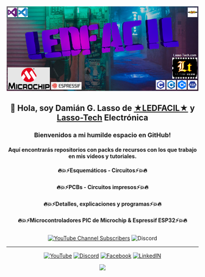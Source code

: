 <div align="center">

![LEDFACIL](https://github.com/LEDFACIL/LEDFACIL/blob/main/Portada.png)

</div>

<div id="header" align="center">
    <h2 align="center"> 👋 Hola, soy Damián G. Lasso de <a href="https://www.LEDFACIL.com.ar" target="_blank">★LEDFACIL★</a> y <a href="https://www.Lasso-Tech.com" target="_blank">Lasso-Tech</a> Electrónica</h2>
    <h3 align="center">Bienvenidos a mi humilde espacio en GitHub!</h3>
    <h4>Aquí encontrarás repositorios con packs de recursos con los que trabajo en mis videos y tutoriales.</h4>
    <h4>🔥💥⚡Esquemáticos - Circuitos⚡💥🔥</h4>
    <h4>🔥💥⚡PCBs - Circuitos impresos⚡💥🔥</h4>    
    <h4>🔥💥⚡Detalles, explicaciones y programas⚡💥🔥</h4>
    <h4>🔥💥⚡Microcontroladores PIC de Microchip & Espressif ESP32⚡💥🔥</h4>
    <h5>  </h5>
</div>

<div align="center">
    
  [![YouTube Channel Subscribers](https://img.shields.io/youtube/channel/subscribers/UCMU_bRGkcB01G7RzBmaVHNg)](https://www.youtube.com/channel/UCMU_bRGkcB01G7RzBmaVHNg/videos?sub_confirmation=1)
  ![Discord](https://img.shields.io/discord/1008798443097042966)
  
</div>

---
<div align="center">

[![YouTube](https://github.com/gauravghongde/social-icons/blob/master/SVG/Color/Youtube.svg)](https://www.youtube.com/channel/UCMU_bRGkcB01G7RzBmaVHNg/videos?sub_confirmation=1)
[![Discord](https://github.com/gauravghongde/social-icons/blob/master/SVG/Color/Discord.svg)](https://discord.gg/SgDr9aS46R)
[![Facebook](https://github.com/gauravghongde/social-icons/blob/master/SVG/Color/Facebook.svg)](https://www.facebook.com/groups/ledfacil/)
[![LinkedIN](https://github.com/gauravghongde/social-icons/blob/master/SVG/Color/LinkedIN.svg)](https://www.linkedin.com/in/dami%C3%A1n-guillermo-lasso-17859196/)

</div>

<div align="center">
<img src="https://i.giphy.com/media/13d2jHlSlxklVe/giphy.webp">
</div>
